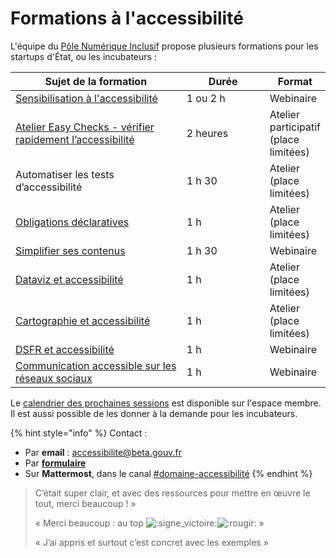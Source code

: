 # Formations à l'accessibilité

L'équipe du [Pôle Numérique Inclusif](../../../../solliciter-et-contribuer-a-la-communaute/je-sollicite-de-laide-transverse/aide-transverse-pole-numerique-inclusif.md) propose plusieurs formations pour les startups d'État, ou les incubateurs :

<table><thead><tr><th width="301">Sujet de la formation</th><th width="137.33333333333331">Durée</th><th>Format</th></tr></thead><tbody><tr><td><a href="sensibilisation-a-laccessibilite.md">Sensibilisation à l'accessibilité</a></td><td>1 ou 2 h</td><td>Webinaire</td></tr><tr><td><a href="10-choses-faciles-a-verifier-pour-un-site-plus-accessible.md">Atelier Easy Checks - vérifier rapidement l’accessibilité</a></td><td>2 heures</td><td>Atelier participatif (place limitées)</td></tr><tr><td>Automatiser les tests d’accessibilité</td><td>1 h 30</td><td>Atelier (place limitées)</td></tr><tr><td><a href="../../../../gerer-son-produit/les-standards/accessibilite-and-inclusion/obligations-legales.md">Obligations déclaratives</a></td><td>1 h</td><td>Atelier (place limitées)</td></tr><tr><td><a href="../../../../gerer-son-produit/les-standards/design/produire-des-contenus/simplifier-ses-contenus.md">Simplifier ses contenus</a></td><td>1 h 30</td><td>Webinaire</td></tr><tr><td><a href="dataviz-et-accessibilite.md">Dataviz et accessibilité</a></td><td>1 h</td><td>Atelier (place limitées)</td></tr><tr><td><a href="cartographie-et-accessibilite.md">Cartographie et accessibilité</a></td><td>1 h</td><td>Atelier (place limitées)</td></tr><tr><td><a href="../../../../gerer-son-produit/les-standards/design/dsfr/faire-un-service-accessible-avec-le-dsfr.md">DSFR et accessibilité</a></td><td>1 h</td><td>Webinaire</td></tr><tr><td><a href="communiquer-sur-les-reseaux-sociaux.md">Communication accessible sur les réseaux sociaux</a></td><td>1 h</td><td>Webinaire</td></tr></tbody></table>

Le [calendrier des prochaines sessions](https://espace-membre.incubateur.net/formations?filter=Accessibilit%C3%A9) est disponible sur l'espace membre. Il est aussi possible de les donner à la demande pour les incubateurs.

{% hint style="info" %}
Contact :

* Par **email** : [accessibilite@beta.gouv.fr](mailto:accessibilite@beta.gouv.fr)
* Par [**formulaire**](https://docs.google.com/forms/d/1L4DOpBS9ibJWmWyypOOyB86ExGPLz-IwUuunazugsBU/edit?usp=mail_response_notification\&urp=gmail_link)
* Sur **Mattermost**, dans le canal [#domaine-accessibilité](https://mattermost.incubateur.net/betagouv/channels/c015lnmttj9)
{% endhint %}

> C’était super clair, et avec des ressources pour mettre en œuvre le tout, merci beaucoup ! »
>
> « Merci beaucoup : au top ![:signe\_victoire:](https://a.slack-edge.com/production-standard-emoji-assets/13.0/apple-medium/270c-fe0f.png)![:rougir:](https://a.slack-edge.com/production-standard-emoji-assets/13.0/apple-medium/1f60a.png) »
>
> « J’ai appris et surtout c’est concret avec les exemples »
